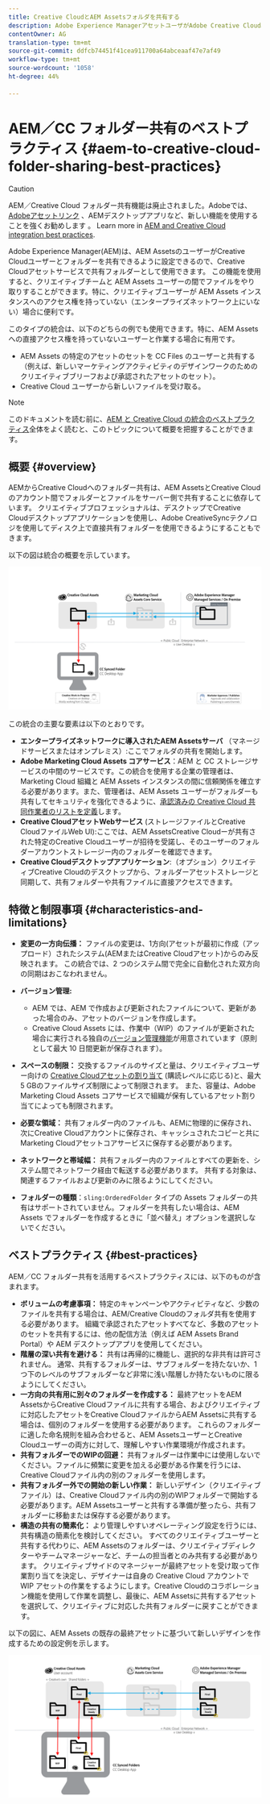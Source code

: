 ```yaml
---
title: Creative CloudとAEM Assetsフォルダを共有する
description: Adobe Experience ManagerアセットユーザがAdobe Creative Cloudユーザとアセットフォルダを交換できるようにするための設定とベストプラクティスです。
contentOwner: AG
translation-type: tm+mt
source-git-commit: ddfcb74451f41cea911700a64abceaaf47e7af49
workflow-type: tm+mt
source-wordcount: '1058'
ht-degree: 44%

---
```



# AEM／CC フォルダー共有のベストプラクティス {#aem-to-creative-cloud-folder-sharing-best-practices}

>[!CAUTION]
>
>AEM／Creative Cloud フォルダー共有機能は廃止されました。Adobeでは、 [Adobeアセットリンク](https://helpx.adobe.com/jp/enterprise/using/adobe-asset-link.html) 、AEMデスクトップアプリなど、新しい機能を使用することを強くお勧めします [](https://helpx.adobe.com/jp/experience-manager/desktop-app/aem-desktop-app.html)。 Learn more in [AEM and Creative Cloud integration best practices](/help/assets/aem-cc-integration-best-practices.md).

Adobe Experience Manager(AEM)は、AEM AssetsのユーザーがCreative Cloudユーザーとフォルダーを共有できるように設定できるので、Creative Cloudアセットサービスで共有フォルダーとして使用できます。 この機能を使用すると、クリエイティブチームと AEM Assets ユーザーの間でファイルをやり取りすることができます。特に、クリエイティブユーザーが AEM Assets インスタンスへのアクセス権を持っていない（エンタープライズネットワーク上にいない）場合に便利です。

このタイプの統合は、以下のどちらの例でも使用できます。特に、AEM Assets への直接アクセス権を持っていないユーザーと作業する場合に有用です。

* AEM Assets の特定のアセットのセットを CC Files のユーザーと共有する（例えば、新しいマーケティングアクティビティのデザインワークのためのクリエイティブブリーフおよび承認されたアセットのセット）。
*  Creative Cloud ユーザーから新しいファイルを受け取る。

>[!NOTE]
>
>このドキュメントを読む前に、[AEM と Creative Cloud の統合のベストプラクティス](aem-cc-integration-best-practices.md)全体をよく読むと、このトピックについて概要を把握することができます。

## 概要 {#overview}

AEMからCreative Cloudへのフォルダー共有は、AEM AssetsとCreative Cloudのアカウント間でフォルダーとファイルをサーバー側で共有することに依存しています。 クリエイティブプロフェッショナルは、デスクトップでCreative Cloudデスクトップアプリケーションを使用し、Adobe CreativeSyncテクノロジを使用してディスク上で直接共有フォルダーを使用できるようにすることもできます。

以下の図は統合の概要を示しています。

![chlimage_1-406](assets/chlimage_1-406.png)

この統合の主要な要素は以下のとおりです。

* **エンタープライズネットワークに導入されたAEM Assetsサーバ** （マネージドサービスまたはオンプレミス）:ここでフォルダの共有を開始します。
* **Adobe Marketing Cloud Assets コアサービス**：AEM と CC ストレージサービスの中間のサービスです。この統合を使用する企業の管理者は、Marketing Cloud 組織と AEM Assets インスタンスの間に信頼関係を確立する必要があります。また、管理者は、AEM Assets ユーザーがフォルダーも共有してセキュリティを強化できるように、[承認済みの Creative Cloud 共同作業者のリストを定義](https://experienceleague.adobe.com/docs/core-services/interface/assets/t-admin-add-cc-user.html?lang=en#assets)します。
* **Creative CloudアセットWebサービス** (ストレージファイルとCreative CloudファイルWeb UI):ここでは、AEM AssetsCreative Cloudーが共有された特定のCreative Cloudユーザーが招待を受諾し、そのユーザーのフォルダーアカウントストレージー内のフォルダーを確認できます。
* **Creative Cloudデスクトップアプリケーション**:（オプション）クリエイティブCreative Cloudのデスクトップから、フォルダーアセットストレージと同期して、共有フォルダーや共有ファイルに直接アクセスできます。

## 特徴と制限事項 {#characteristics-and-limitations}

* **変更の一方向伝播：** ファイルの変更は、1方向(アセットが最初に作成（アップロード）されたシステム(AEMまたはCreative Cloudアセット)からのみ反映されます。 この統合では、2 つのシステム間で完全に自動化された双方向の同期はおこなわれません。

* **バージョン管理:**

   * AEM では、AEM で作成および更新されたファイルについて、更新があった場合のみ、アセットのバージョンを作成します。
   * Creative Cloud Assets には、作業中（WIP）のファイルが更新された場合に実行される独自の[バージョン管理機能](https://helpx.adobe.com/jp/creative-cloud/help/versioning-faq.html)が用意されています（原則として最大 10 日間更新が保存されます）。

* **スペースの制限：** 交換するファイルのサイズと量は、クリエイティブユーザー向けの [Creative Cloudアセットの割り当て](https://helpx.adobe.com/jp/creative-cloud/kb/file-storage-quota.html) (購読レベルに応じる)と、最大5 GBのファイルサイズ制限によって制限されます。 また、容量は、Adobe Marketing Cloud Assets コアサービスで組織が保有しているアセット割り当てによっても制限されます。

* **必要な領域：** 共有フォルダー内のファイルも、AEMに物理的に保存され、次にCreative Cloudアカウントに保存され、キャッシュされたコピーと共にMarketing Cloudアセットコアサービスに保存する必要があります。
* **ネットワークと帯域幅：** 共有フォルダー内のファイルとすべての更新を、システム間でネットワーク経由で転送する必要があります。 共有する対象は、関連するファイルおよび更新のみに限るようにしてください。
* **フォルダーの種類**：`sling:OrderedFolder` タイプの Assets フォルダーの共有はサポートされていません。フォルダーを共有したい場合は、AEM Assets でフォルダーを作成するときに「並べ替え」オプションを選択しないでください。

## ベストプラクティス {#best-practices}

AEM／CC フォルダー共有を活用するベストプラクティスには、以下のものが含まれます。

* **ボリュームの考慮事項：** 特定のキャンペーンやアクティビティなど、少数のファイルを共有する場合は、AEM/Creative Cloudのフォルダ共有を使用する必要があります。 組織で承認されたアセットすべてなど、多数のアセットのセットを共有するには、他の配信方法（例えば AEM Assets Brand Portal）や AEM デスクトップアプリを使用してください。
* **階層の深い共有を避ける：** 共有は再帰的に機能し、選択的な非共有は許可されません。 通常、共有するフォルダーは、サブフォルダーを持たないか、1 つ下のレベルのサブフォルダーなど非常に浅い階層しか持たないものに限るようにしてください。
* **一方向の共有用に別々のフォルダーを作成する：** 最終アセットをAEM AssetsからCreative Cloudファイルに共有する場合、およびクリエイティブに対応したアセットをCreative CloudファイルからAEM Assetsに共有する場合は、個別のフォルダーを使用する必要があります。 これらのフォルダーに適した命名規則を組み合わせると、AEM AssetsユーザーとCreative Cloudユーザーの両方に対して、理解しやすい作業環境が作成されます。
* **共有フォルダーでのWIPの回避：** 共有フォルダーは作業中には使用しないでください。ファイルに頻繁に変更を加える必要がある作業を行うには、Creative Cloudファイル内の別のフォルダーを使用します。
* **共有フォルダー外での開始の新しい作業：** 新しいデザイン（クリエイティブファイル）は、Creative Cloudファイル内の別のWIPフォルダーで開始する必要があります。AEM Assetsユーザーと共有する準備が整ったら、共有フォルダーに移動または保存する必要があります。
* **構造の共有の簡素化：** より管理しやすいオペレーティング設定を行うには、共有構造の簡素化を検討してください。 すべてのクリエイティブユーザーと共有する代わりに、AEM Assetsのフォルダーは、クリエイティブディレクターやチームマネージャーなど、チームの担当者とのみ共有する必要があります。 クリエイティブサイドのマネージャーが最終アセットを受け取って作業割り当てを決定し、デザイナーは自身の Creative Cloud アカウントで WIP アセットの作業をするようにします。Creative Cloudのコラボレーション機能を使用して作業を調整し、最後に、AEM Assetsに共有するアセットを選択して、クリエイティブに対応した共有フォルダーに戻すことができます。

以下の図に、AEM Assets の既存の最終アセットに基づいて新しいデザインを作成するための設定例を示します。

![chlimage_1-407](assets/chlimage_1-407.png)
